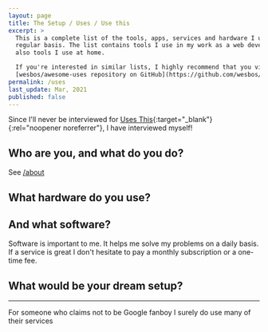 ```yaml
---
layout: page
title: The Setup / Uses / Use this
excerpt: >
  This is a complete list of the tools, apps, services and hardware I use on a
  regular basis. The list contains tools I use in my work as a web developer but
  also tools I use at home.

  If you're interested in similar lists, I highly recommend that you visit the
  [wesbos/awesome-uses repository on GitHub](https://github.com/wesbos/awesome-uses).
permalink: /uses
last_update: Mar, 2021
published: false
---
```


Since I'll never be interviewed for [Uses This](https://usesthis.com){:target="_blank"}{:rel="noopener noreferrer"},
I have interviewed myself!

## Who are you, and what do you do?

See [/about](/about)

## What hardware do you use?

## And what software?

Software is important to me. It helps me solve my problems on a daily basis. If
a service is great I don't hesitate to pay a monthly subscription or a one-time
fee.

## What would be your dream setup?

---

For someone who claims not to be Google fanboy I surely do use many of their services

